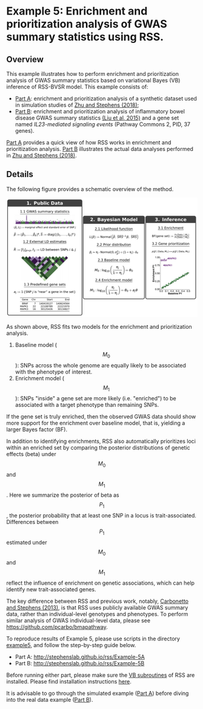 [Zhu and Stephens (2018)]: https://www.nature.com/articles/s41467-018-06805-x
[Carbonetto and Stephens (2013)]: https://doi.org/10.1371/journal.pgen.1003770
[example5]: https://github.com/stephenslab/rss/tree/master/examples/example5

# Example 5: Enrichment and prioritization analysis of GWAS summary statistics using RSS.

## Overview

This example illustrates how to perform enrichment and prioritization analysis of
GWAS summary statistics based on variational Bayes (VB) inference of RSS-BVSR model.
This example consists of:

- [Part A](Example-5A): enrichment and prioritization analysis of
a synthetic dataset used in simulation studies of [Zhu and Stephens (2018)][];
- [Part B](Example-5B): enrichment and prioritization analysis of
inflammatory bowel disease GWAS summary statistics
[(Liu et al, 2015)](https://www.ncbi.nlm.nih.gov/pubmed/26192919)
and a gene set named *IL23-mediated signaling events* (Pathway Commons 2, PID, 37 genes).

[Part A](Example-5A) provides a quick view of how RSS works in enrichment and prioritization analysis.
[Part B](Example-5B) illustrates the actual data analyses performed in [Zhu and Stephens (2018)][].

## Details

The following figure provides a schematic overview of the method.

<center>
<img src="images/rss_gsea.png" width="750" />
</center>

As shown above, RSS fits two models for the enrichment and prioritization analysis.

1. Baseline model ($$M_0$$): SNPs across the whole genome are equally
likely to be associated with the phenotype of interest. 
2. Enrichment model ($$M_1$$): SNPs "inside" a gene set are more likely
(i.e. "enriched") to be associated with a target phenotype than remaining SNPs.

If the gene set is truly enriched, then the observed GWAS data
should show more support for the enrichment over baseline model,
that is, yielding a larger Bayes factor (BF).

In addition to identifying enrichments, RSS also automatically prioritizes
loci within an enriched set by comparing the posterior distributions of
genetic effects (beta) under $$M_0$$ and $$M_1$$.
Here we summarize the posterior of beta as $$P_1$$,
the posterior probability that at least one SNP in a locus is trait-associated.
Differences between $$P_1$$ estimated under $$M_0$$ and $$M_1$$ reflect
the influence of enrichment on genetic associations,
which can help identify new trait-associated genes. 

The key difference between RSS and previous work,
notably, [Carbonetto and Stephens (2013)][], is that
RSS uses publicly available GWAS summary data,
rather than individual-level genotypes and phenotypes.
To perform similar analysis of GWAS individual-level data,
please see <https://github.com/pcarbo/bmapathway>.

To reproduce results of Example 5,
please use scripts in the directory [example5][],
and follow the step-by-step guide below.

- Part A: <http://stephenslab.github.io/rss/Example-5A>
- Part B: <http://stephenslab.github.io/rss/Example-5B>

Before running either part, please make sure the
[VB subroutines](https://github.com/stephenslab/rss/tree/master/src_vb)
of RSS are installed. Please find installation instructions [here](RSS-via-VB).

It is advisable to go through the simulated example ([Part A](Example-5A))
before diving into the real data example ([Part B](Example-5B)).
